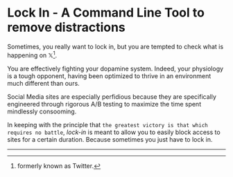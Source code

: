 # Lock In - A Command Line Tool to remove distractions

Sometimes, you really want to lock in, but you are tempted to check what is happening on 𝕏[^*]. 

You are effectively fighting your dopamine system. Indeed, your physiology is a tough opponent, having been optimized to thrive in an environment much different than ours.

Social Media sites are especially perfidious because they are specifically engineered through rigorous A/B testing to maximize the time spent mindlessly consooming.

In keeping with the principle that `the greatest victory is that which requires no battle`, *lock-in* is meant to allow you to easily block access to sites for a certain duration. Because sometimes you just have to lock in. 
___
[^*]: formerly known as Twitter.
